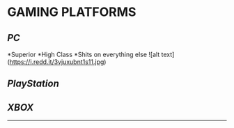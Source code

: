 # GAMING PLATFORMS
## ***PC***
*Superior 
*High Class
*Shits on everything else
![alt text] (https://i.redd.it/3vjuxubnt1s11.jpg)
## ***PlayStation***
## ***XBOX***

-------------------------


